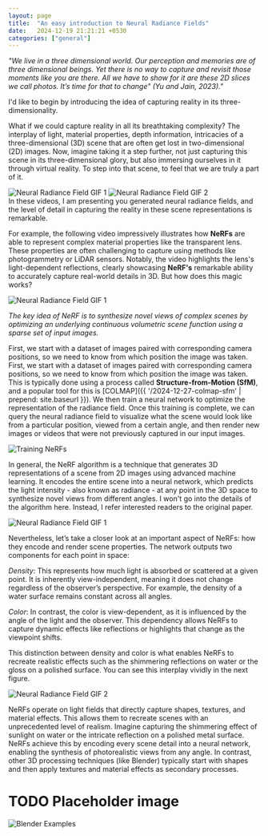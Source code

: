 ```yaml
---
layout: page
title:  "An easy introduction to Neural Radiance Fields"
date:   2024-12-19 21:21:21 +0530
categories: ["general"]
---
```


*"We live in a three dimensional world. Our perception and memories are
of three dimensional beings. Yet there is no way to capture and revisit
those moments like you are there. All we have to show for it are these 2D
slices we call photos. It’s time for that to change" (Yu and Jain, 2023)."*

I'd like to begin by introducing the idea of capturing reality in its three-dimensionality.​

What if we could capture reality in all its breathtaking complexity? The interplay of light, material properties, depth information, intricacies of a three-dimensional (3D) scene that are often get lost in two-dimensional (2D) images. Now, imagine taking it a step further, not just capturing this scene in its three-dimensional glory, but also immersing ourselves in it through virtual reality. To step into that scene, to feel that we are truly a part of it.​
<div class="gif-pair">
    <img src="{{ '/assets/2024-12-19/ingp_what_if_1.gif' | prepend: site.baseurl }}" alt="Neural Radiance Field GIF 1">
    <img src="{{ '/assets/2024-12-19/ingp_what_if_2.gif' | prepend: site.baseurl }}" alt="Neural Radiance Field GIF 2">
</div>
In these videos, I am presenting you generated neural radiance fields, and the level of detail in capturing the reality in these scene representations is remarkable.​

For example, the following video impressively illustrates how **NeRFs** are able to represent complex material properties like the transparent lens. These properties are often challenging to capture using methods like photogrammetry or LiDAR sensors. Notably, the video highlights the lens's light-dependent reflections, clearly showcasing **NeRF's** remarkable ability to accurately capture real-world details in 3D. But how does this magic works?​

<img src="{{ '/assets/2024-12-19/sensor_ngp.gif' | prepend: site.baseurl }}" alt="Neural Radiance Field GIF 1">

*The key idea of NeRF is to synthesize novel views of complex scenes by optimizing an underlying continuous volumetric scene function using a sparse set of input images.*

First, we start with a dataset of images paired with corresponding camera positions, so we need to know from which position the image was taken. First, we start with a dataset of images paired with corresponding camera positions, so we need to know from which position the image was taken. This is typically done using a process called **Structure-from-Motion (SfM)**, and a popular tool for this is [COLMAP]({{ '/2024-12-27-colmap-sfm' | prepend: site.baseurl }}).
We then train a neural network to optimize the representation of the radiance field. Once this training is complete, we can query the neural radiance field to visualize what the scene would look like from a particular position, viewed from a certain angle, and then render new images or videos that were not previously captured in our input images.

<img src="{{ '/assets/2024-12-19/input_output_nerfs.png' | prepend: site.baseurl }}" alt="Training NeRFs">

In general, the NeRF algorithm is a technique that generates 3D representations of a scene from 2D images using advanced machine learning. It encodes the entire scene into a neural network, which predicts the light intensity - also known as radiance - at any point in the 3D space to synthesize novel views from different angles. I won't go into the details of the algorithm here. Instead, I refer interested readers to the original paper.

<img src="{{ '/assets/2024-12-19/nerfs_process.png' | prepend: site.baseurl }}" alt="Neural Radiance Field GIF 1">

Nevertheless, let’s take a closer look at an important aspect of NeRFs: how they encode and render scene properties. The network outputs two components for each point in space:

*Density*: This represents how much light is absorbed or scattered at a given point. It is inherently view-independent, meaning it does not change regardless of the observer’s perspective. For example, the density of a water surface remains constant across all angles.

*Color*: In contrast, the color is view-dependent, as it is influenced by the angle of the light and the observer. This dependency allows NeRFs to capture dynamic effects like reflections or highlights that change as the viewpoint shifts.

This distinction between density and color is what enables NeRFs to recreate realistic effects such as the shimmering reflections on water or the gloss on a polished surface. You can see this interplay vividly in the next figure.

<img src="{{ '/assets/2024-12-19/radiance_field.png' | prepend: site.baseurl }}" alt="Neural Radiance Field GIF 2">

NeRFs operate on light fields that directly capture shapes, textures, and material effects. This allows them to recreate scenes with an unprecedented level of realism. Imagine capturing the shimmering effect of sunlight on water or the intricate reflection on a polished metal surface. NeRFs achieve this by encoding every scene detail into a neural network, enabling the synthesis of photorealistic views from any angle. In contrast, other 3D processing techniques (like Blender) typically start with shapes and then apply textures and material effects as secondary processes. 

# TODO Placeholder image
<img src="{{ '/assets/2024-12-19/blender.png' | prepend: site.baseurl }}" alt="Blender Examples">